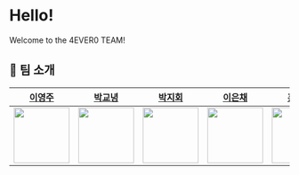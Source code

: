 # Hello!

Welcome to the 4EVER0 TEAM!

## 👥 팀 소개

|                      [이영주](https://github.com/abyss-s)                      |                     [박교녕](https://github.com/kny0ng125)                     |                      [박지회](https://github.com/abyss-s)                       |                      [이은채](https://github.com/eunchrri)                      |                    [홍민주](https://github.com/illustermin)                     |
| :----------------------------------------------------------------------------: | :----------------------------------------------------------------------------: | :-----------------------------------------------------------------------------: | :-----------------------------------------------------------------------------: | :-----------------------------------------------------------------------------: |
| <img src="https://avatars.githubusercontent.com/u/77565980?v=4" width="100" /> | <img src="https://avatars.githubusercontent.com/u/80964083?v=4" width="100" /> | <img src="https://avatars.githubusercontent.com/u/197379577?v=4" width="100" /> | <img src="https://avatars.githubusercontent.com/u/171488704?v=4" width="100" /> | <img src="https://avatars.githubusercontent.com/u/134802163?v=4" width="100" /> |
